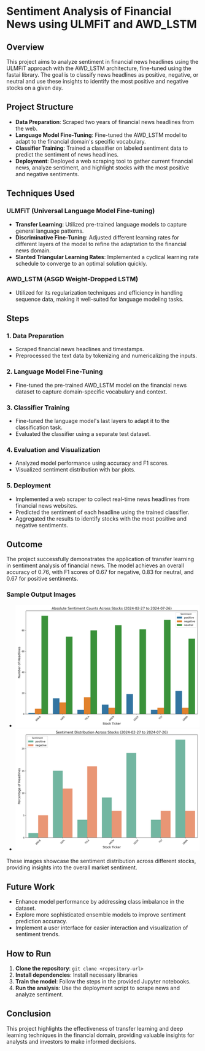 # Sentiment Analysis of Financial News using ULMFiT and AWD_LSTM

## Overview

This project aims to analyze sentiment in financial news headlines using the ULMFiT approach with the AWD_LSTM architecture, fine-tuned using the fastai library. The goal is to classify news headlines as positive, negative, or neutral and use these insights to identify the most positive and negative stocks on a given day.

## Project Structure

- **Data Preparation**: Scraped two years of financial news headlines from the web.
- **Language Model Fine-Tuning**: Fine-tuned the AWD_LSTM model to adapt to the financial domain's specific vocabulary.
- **Classifier Training**: Trained a classifier on labeled sentiment data to predict the sentiment of news headlines.
- **Deployment**: Deployed a web scraping tool to gather current financial news, analyze sentiment, and highlight stocks with the most positive and negative sentiments.

## Techniques Used

### ULMFiT (Universal Language Model Fine-tuning)

- **Transfer Learning**: Utilized pre-trained language models to capture general language patterns.
- **Discriminative Fine-Tuning**: Adjusted different learning rates for different layers of the model to refine the adaptation to the financial news domain.
- **Slanted Triangular Learning Rates**: Implemented a cyclical learning rate schedule to converge to an optimal solution quickly.

### AWD_LSTM (ASGD Weight-Dropped LSTM)

- Utilized for its regularization techniques and efficiency in handling sequence data, making it well-suited for language modeling tasks.

## Steps

### 1. Data Preparation

- Scraped financial news headlines and timestamps.
- Preprocessed the text data by tokenizing and numericalizing the inputs.

### 2. Language Model Fine-Tuning
- Fine-tuned the pre-trained AWD_LSTM model on the financial news dataset to capture domain-specific vocabulary and context.

### 3. Classifier Training

- Fine-tuned the language model's last layers to adapt it to the classification task.
- Evaluated the classifier using a separate test dataset.

### 4. Evaluation and Visualization

- Analyzed model performance using accuracy and F1 scores.
- Visualized sentiment distribution with bar plots.

### 5. Deployment

- Implemented a web scraper to collect real-time news headlines from financial news websites.
- Predicted the sentiment of each headline using the trained classifier.
- Aggregated the results to identify stocks with the most positive and negative sentiments.

## Outcome

The project successfully demonstrates the application of transfer learning in sentiment analysis of financial news. The model achieves an overall accuracy of 0.76, with F1 scores of 0.67 for negative, 0.83 for neutral, and 0.67 for positive sentiments.

### Sample Output Images

- <img src="output/sentiment_distribution_absolute.png" alt="Sentiment Distribution (Absolute)" width="500">
- <img src="output/sentiment_distribution_percentage.png" alt="Sentiment Distribution (Percentage)" width="500">

These images showcase the sentiment distribution across different stocks, providing insights into the overall market sentiment.

## Future Work

- Enhance model performance by addressing class imbalance in the dataset.
- Explore more sophisticated ensemble models to improve sentiment prediction accuracy.
- Implement a user interface for easier interaction and visualization of sentiment trends.

## How to Run

1. **Clone the repository**: `git clone <repository-url>`
2. **Install dependencies**: Install necessary libraries
3. **Train the model**: Follow the steps in the provided Jupyter notebooks.
4. **Run the analysis**: Use the deployment script to scrape news and analyze sentiment.

## Conclusion

This project highlights the effectiveness of transfer learning and deep learning techniques in the financial domain, providing valuable insights for analysts and investors to make informed decisions.
